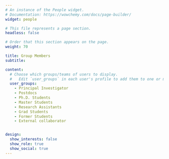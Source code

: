 ```yaml
---
# An instance of the People widget.
# Documentation: https://wowchemy.com/docs/page-builder/
widget: people

# This file represents a page section.
headless: false

# Order that this section appears on the page.
weight: 70

title: Group Members
subtitle:

content:
  # Choose which groups/teams of users to display.
  #   Edit `user_groups` in each user's profile to add them to one or more of these groups.
  user_groups:
    - Principal Investigator
    - Postdocs
    - Ph.D. Students
    - Master Students
    - Research Assistants
    - Grad Students
    - Former Students
    - External collaborator


design:
  show_interests: false
  show_role: true
  show_social: true
---
```

